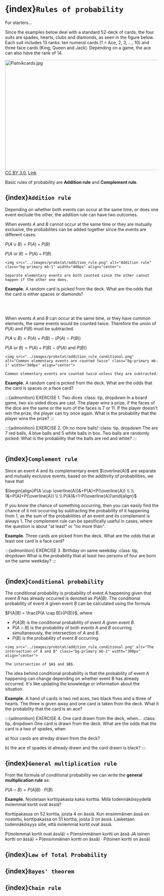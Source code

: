 # {index}`Rules of probability`
For starters...

Since the examples below deal with a standard 52-deck of cards, the four suits are spades, hearts, clubs and diamonds, as seen in the figure below. Each suit includes 13 ranks: ten numeral cards (1 = Ace, 2, 3, ..., 10) and three face cards (King, Queen and Jack). Depending on a game, the ace can also have the rank of 14.

<p><a href="https://commons.wikimedia.org/wiki/File:Piatnikcards.jpg#/media/File:Piatnikcards.jpg"><img src="https://upload.wikimedia.org/wikipedia/commons/0/02/Piatnikcards.jpg" alt="Piatnikcards.jpg" height="360" width="770"></a><br><a href="https://creativecommons.org/licenses/by/3.0" title="Creative Commons Attribution 3.0">CC BY 3.0</a>, <a href="https://commons.wikimedia.org/w/index.php?curid=7104281">Link</a></p>

Basic rules of probability are **Addition rule** and **Complement rule**.

## {index}`Addition rule`
Depending on whether both events can occur at the same time, or does one event exclude the other, the addition rule can have two outcomes.

When events $A$ and $B$ cannot occur at the same time or they are mutually exclusive, the probabilites can be added together since the events are different cases.

$P(A \cup B)=P(A)+P(B)$

$P(A \ \text{or} \ B)=P(A)+P(B)$

```{figure-md} addition_rule
<img src="../images/probstat/addition_rule.png" alt="Addition rule" class="bg-primary mb-1" width="400px" align="center">

Separate elementary events are both counted since the other cannot happen if the other one does.
```

**Example.** A random card is picked from the deck. What are the odds that the card is either spaces or diamonds?

<br></br>

When events $A$ and $B$ can occur at the same time, or they have common elements, the same events would be counted twice. Therefore the union of $P(A)$ and $P(B)$ must be subtracted.

$P(A \cup B)=P(A)+P(B)-(P(A) \cap P(B))$

$P(A \ \text{or} \ B)=P(A)+P(B)-(P(A) \ \text{and} \ P(B))$

```{figure-md} addition_rule_conditional
<img src="../images/probstat/addition_rule_conditional.png" alt="Common elementary events are counted twice" class="bg-primary mb-1" width="300px" align="center">

Common elementary events are counted twice unless they are subtracted.
```

**Example.** A random card is picked from the deck. What are the odds that the card is spaces or a face card?

:::{admonition} EXERCISE 1. Two dices
:class: tip, dropdown
In a board game, two six-sided dices are cast. The player wins a prize, if the faces of the dice are the same or the sum of the faces is 7 or 11. If the player doesn't win the prize, the player can try once again. What is the probability that the player wins the prize?
:::

:::{admonition} EXERCISE 2. Oh no more balls!
:class: tip, dropdown
The are 7 red balls, 4 blue balls and 5 white balls in box. Two balls are randomly picked. What is the probability that the balls are red and white?
:::
<br></br>

## {index}`Complement rule`
Since an event $A$ and its complementary event $\overline{A}$ are separate and mutually exclusive events, based on the additivity of probabilities, we have that 

$\begin{align}P(A \cup \overline{A})&=P(A)+P(\overline{A}) \\ \\
1&=P(A)+P(\overline{A}) \\ \\
P(A)&=1-P(\overline{A})\end{align}$

If you know the chance of something occurring, then you can easily find the chance of it not occurring by subtracting the probability of it happening from 1, as the sum of the probabilities of an event and its complement is always 1. The complement rule can be spesifically useful in cases, where the question is about "at least" or "no more than".

**Example.** Three cards are picked from the deck. What are the odds that at least one card is a face card?

:::{admonition} EXERCISE 3. Birthday on same weekday
:class: tip, dropdown
What is the probability that at least two persons of four are born on the same weekday?
:::
<br></br>

## {index}`Conditional probability`
The conditional probability is probability of event $A$ happening given that event $B$ has already occurred is denoted as $P(A|B)$. The conditional probability of event $A$ given event $B$ can be calculated using the formula

$P(A|B) = \frac{P(A \cap B)}{P(B)}$, where
- $P(A|B)$ is the conditional probability of event $A$ given event $B$.
- $P(A \cap B)$ is the probability of both events $A$ and $B$ occurring simultaneously, the intersection of $A$ and $B$.
- $P(B)$ is the probability of event $B$ occurring.

```{figure-md} addition_rule_conditional
<img src="../images/probstat/addition_rule_conditional.png" alt="The intersection of A and B" class="bg-primary mb-1" width="300px" align="center">

The intersection of $A$ and $B$.
```

The idea behind conditional probability is that the probability of event A happening can change depending on whether event B has already occurred. It's like updating the knowledge or information about the situation.

**Example.** A hand of cards is two red aces, two black fives and a three of hearts. The three is given away and one card is taken from the deck. What it the probability that the card is an ace?

:::{admonition} EXERCISE 4. One card drawn from the deck, when...
:class: tip, dropdown
One card is drawn from the deck. What are the odds that the card is a two of spades, when

a) four cards are alreday drawn from the deck?

b) the ace of spades id already drawn and the card drawn is black?
:::

## {index}`General multiplication rule`
From the formula of conditional probability we can write the **general multiplication rule** as:

$P(A \cap B) = P(A|B) \cdot {P(B)}$

**Example.** Nostetaan korttipakasta kaksi korttia. Millä todennäköisyydellä molemmat kortit ovat ässiä?

Korttipakassa on 52 korttia, joista 4 on ässiä. Kun ensimmäinen ässä on nostettu, korttipakassa on 51 korttia, joista 3 on ässiä. Lasketaan todennäköisyys sille, että molemmat kortit ovat ässiä.
 
P(molemmat kortit ovat ässiä)
= P(ensimmäinen kortti on ässä JA toinen kortti on ässä)
= P(ensimmäinen kortti on ässä) · P(toinen kortti on ässä)

## {index}`Law of Total Probability`

## {index}`Bayes' theorem`

## {index}`Chain rule`